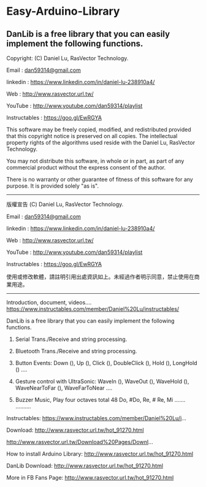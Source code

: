 # Easy-Arduino-Library
DanLib is a free library that you can easily implement the following functions.
 ---------------------------------------------------------------------------------

  Copyright: (C) Daniel Lu, RasVector Technology.

  Email : dan59314@gmail.com
  
  linkedin : https://www.linkedin.com/in/daniel-lu-238910a4/
  
  Web :     http://www.rasvector.url.tw/
  
  YouTube : http://www.youtube.com/dan59314/playlist
  
  Instructables : https://goo.gl/EwRGYA
  
  

  This software may be freely copied, modified, and redistributed
  provided that this copyright notice is preserved on all copies.
  The intellectual property rights of the algorithms used reside
  with the Daniel Lu, RasVector Technology.

  You may not distribute this software, in whole or in part, as
  part of any commercial product without the express consent of
  the author.

  There is no warranty or other guarantee of fitness of this
  software for any purpose. It is provided solely "as is".

  ---------------------------------------------------------------------------------
  版權宣告  (C) Daniel Lu, RasVector Technology.

  Email : dan59314@gmail.com
  
  linkedin : https://www.linkedin.com/in/daniel-lu-238910a4/
  
  Web :     http://www.rasvector.url.tw/
  
  YouTube : http://www.youtube.com/dan59314/playlist
  
  Instructables : https://goo.gl/EwRGYA
  
  

  使用或修改軟體，請註明引用出處資訊如上。未經過作者明示同意，禁止使用在商業用途。
  
  
  ---------------------------------------------------------------------------------

Introduction, document, videos....
https://www.instructables.com/member/Daniel%20Lu/instructables/


DanLib is a free library that you can easily implement the following functions.

1. Serial Trans./Receive and string processing.

2. Bluetooth Trans./Receive and string processing.

3. Button Events: Down (), Up (), Click (), DoubleClick (), Hold (), LongHold () ....

4. Gesture control with UltraSonic: WaveIn (), WaveOut (), WaveHold (), WaveNearToFar (), WaveFarToNear ....

5. Buzzer Music, Play four octaves total 48 Do, #Do, Re, # Re, Mi ....... ..........

Instructables: https://www.instructables.com/member/Daniel%20Lu/i...

Download: http://www.rasvector.url.tw/hot_91270.html

http://www.rasvector.url.tw/Download%20Pages/Downl...

How to install Arduino Library: http://www.rasvector.url.tw/hot_91270.html

DanLib Download: http://www.rasvector.url.tw/hot_91270.html

More in FB Fans Page: http://www.rasvector.url.tw/hot_91270.html
